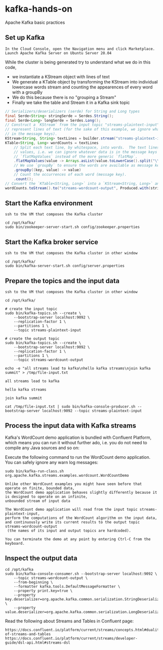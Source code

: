 # kafka-hands-on
Apache Kafka basic practices

## Set up Kafka

```
In the Cloud Console, open the Navigation menu and click Marketplace.
Launch Apache Kafka Server on Ubuntu Server 20.04
```

While the cluster is being generated try to understand what we do in this code,
* we instantiate a KStream object with lines of text
* We generate a KTable object by transforming the KStream into individual lowercase words stream and counting the appearences of every word with a groupBy
* We do this because there is no "grouping a Stream"
* Finally we take the table and Stream it in a Kafka sink topic

```java
// Serializers/deserializers (serde) for String and Long types
final Serde<String> stringSerde = Serdes.String();
final Serde<Long> longSerde = Serdes.Long();
// Construct a `KStream` from the input topic "streams-plaintext-input", where message values
// represent lines of text (for the sake of this example, we ignore whatever may be stored
// in the message keys).
KStream<String, String> textLines = builder.stream("streams-plaintext-input", Consumed.with(stringSerde, stringSerde));
KTable<String, Long> wordCounts = textLines
    // Split each text line, by whitespace, into words.  The text lines are the message
    // values, i.e. we can ignore whatever data is in the message keys and thus invoke
    // `flatMapValues` instead of the more generic `flatMap`.
    .flatMapValues(value -> Arrays.asList(value.toLowerCase().split("\\W+")))
    // We use `groupBy` to ensure the words are available as message keys
    .groupBy((key, value) -> value)
    // Count the occurrences of each word (message key).
    .count();
// Convert the `KTable<String, Long>` into a `KStream<String, Long>` and write to the output topic.
wordCounts.toStream().to("streams-wordcount-output", Produced.with(stringSerde, longSerde));
```

## Start the Kafka environment

```
ssh to the VM that composes the Kafka cluster
```

```shell
cd /opt/kafka/
sudo bin/zookeeper-server-start.sh config/zookeeper.properties

```

## Start the Kafka broker service

```
ssh to the VM that composes the Kafka cluster in other window
```

```shell
cd /opt/kafka/
sudo bin/kafka-server-start.sh config/server.properties
```

## Prepare the topics and the input data

```
ssh to the VM that composes the Kafka cluster in other window
```

```shell
cd /opt/kafka/

# create the input topic
sudo bin/kafka-topics.sh --create \
    --bootstrap-server localhost:9092 \
    --replication-factor 1 \
    --partitions 1 \
    --topic streams-plaintext-input
 
# create the output topic   
sudo bin/kafka-topics.sh --create \
    --bootstrap-server localhost:9092 \
    --replication-factor 1 \
    --partitions 1 \
    --topic streams-wordcount-output
    
echo -e "all streams lead to kafka\nhello kafka streams\njoin kafka summit" > /tmp/file-input.txt

```


``` 
all streams lead to kafka

hello kafka streams

join kafka summit
```

```shell
cat /tmp/file-input.txt | sudo bin/kafka-console-producer.sh --bootstrap-server localhost:9092 --topic streams-plaintext-input
```

## Process the input data with Kafka streams

Kafka's WordCount demo application is bundled with Confluent Platform, which means you can run it without further ado, i.e. you do not need to compile any Java sources and so on:

Execute the following command to run the WordCount demo application. You can safely ignore any warn log messages:
```shell
sudo bin/kafka-run-class.sh org.apache.kafka.streams.examples.wordcount.WordCountDemo
```
``` 
Unlike other WordCount examples you might have seen before that operate on finite, bounded data, 
the WordCount demo application behaves slightly differently because it is designed to operate on an infinite, 
unbounded stream of input data
```
``` 
The WordCount demo application will read from the input topic streams-plaintext-input, 
perform the computations of the WordCount algorithm on the input data, 
and continuously write its current results to the output topic streams-wordcount-output
 (the names of its input and output topics are hardcoded). 
 
You can terminate the demo at any point by entering Ctrl-C from the keyboard.
```

## Inspect the output data

```shell
cd /opt/kafka
sudo bin/kafka-console-consumer.sh --bootstrap-server localhost:9092 \
    --topic streams-wordcount-output \
    --from-beginning \
    --formatter kafka.tools.DefaultMessageFormatter \
    --property print.key=true \
    --property key.deserializer=org.apache.kafka.common.serialization.StringDeserializer \
    --property value.deserializer=org.apache.kafka.common.serialization.LongDeserializer
```

Read the following about Streams and Tables in Confluent page:
```
https://docs.confluent.io/platform/current/streams/concepts.html#duality-of-streams-and-tables
https://docs.confluent.io/platform/current/streams/developer-guide/dsl-api.html#streams-dsl
```